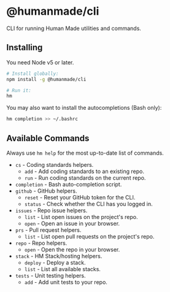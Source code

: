 # @humanmade/cli

CLI for running Human Made utilities and commands.


## Installing

You need Node v5 or later.

```sh
# Install globally:
npm install -g @humanmade/cli

# Run it:
hm
```

You may also want to install the autocompletions (Bash only):

```sh
hm completion >> ~/.bashrc
```

## Available Commands

Always use `hm help` for the most up-to-date list of commands.

* `cs` - Coding standards helpers.
	* `add` - Add coding standards to an existing repo.
	* `run` - Run coding standards on the current repo.
* `completion` - Bash auto-completion script.
* `github` - GitHub helpers.
	* `reset` - Reset your GitHub token for the CLI.
	* `status` - Check whether the CLI has you logged in.
* `issues` - Repo issue helpers.
	* `list` - List open issues on the project's repo.
	* `open` - Open an issue in your browser.
* `prs` - Pull request helpers.
	* `list` - List open pull requests on the project's repo.
* `repo` - Repo helpers.
	* `open` - Open the repo in your browser.
* `stack` - HM Stack/hosting helpers.
	* `deploy` - Deploy a stack.
	* `list` - List all available stacks.
* `tests` - Unit testing helpers.
	* `add` - Add unit tests to your repo.
